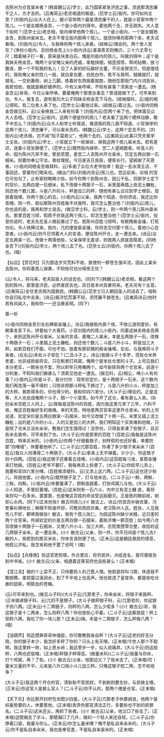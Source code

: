 <!-- { "loadSidebar": true } -->
去陈州为仓官粜米者？(韩直魏公云)学士，此乃国家紧急济民之事，须选那清忠廉干之人，方才去的。(吕夷简云)老丞相道的极是。(范学士云)衙内，你可如何主意？(刘衙内云)众大人在上。据小官举两个最是清忠廉干的人，就是小官家中两个孩儿。一个是女婿杨金吾，一个是小衙内刘得中。着他两个去，并无疏失。大人意下如何？(范学士云)老丞相，衙内保举他两个孩儿，一个是小衙内，一个是女婿杨金吾，到陈州粜米去。老夫不曾见衙内那两个孩儿，就烦你唤将那两个来，老夫试看咱。(刘衙内云)令人，与我唤将两个孩儿来者。(祗候云)理会的。两个舍人安在？(净扮小衙内、丑扮杨金吾上)(小衙内诗云)湛湛青天则俺识，三十六丈零七尺；踏着梯子打一看，原来是块青白石。俺是刘衙内的孩儿，叫做刘得中；这个是我妹夫杨金吾。俺两个全仗俺父亲的虎威，拿粗挟细，揣歪捏怪，帮闲钻懒，放刁撒泼，那一个不知我的名儿！见了人家的好玩器好古董，不论金银宝贝，但是值钱的，我和俺父亲的性儿一般，就白拿白要，白抢白夺。若不与我呵，就踢就打，就撏毛，一交别番倒，剁上几脚。拣着好东西揣着就跑，随他在那衙门内兴词告状。我若怕他，我就是癞虾蟆养的。今有父亲呼唤，不知有甚事？须索走一遭去。(杨金吾云)哥哥，今日父亲呼唤，要着俺两个那里办事去？管请就做下了。可早来到也。令人，报复去，道有我刘大公子同妹夫杨金吾下马也。(祗候报科，云)报的相公得知，有二位舍人来了也。(范学士云)着他过来。(祗候云)着过去。(小衙内同杨金吾做见科，云)父亲唤我二人来有何事？(刘衙内云)您两个来了也，把体面见众大人去咱。(范学士云)衙内，这两个便是你的孩儿？老夫看了这两个模样动静，敢不中去么？(刘衙内云)众大人和学士听我说，难道我的孩儿我不知道。小官保举的这两个孩儿，清忠廉干，可以粜米去的。(韩魏公云)学士，这两个定去不的。(刘衙内云)老丞相，岂不闻"知子莫若父"，他两个去的。(吕夷简云)此事只凭天章学士主张。(刘衙内云)学士，小官就立下一纸保状，保我这两个孩儿粜米去。若有差迟，连着小官坐罪便了。(范学士云)既然衙内保举，您二人望阙跪者。听圣人的命，因为陈州亢旱不收，黎民苦楚，差您二人去陈州开仓粜米，饮定五两白银一石细米。则要你奉公守法，束杖理民。今日是吉日良辰，便索长行。望阙谢了天恩者。(小衙内同杨金吾做拜科，云)多谢了众位大老爷抬举！我这一去冰清玉洁，干事回还，管着你们喝采也。(做出门科)(刘衙内背云)孩儿也，您近前来。论咱
的官位可也勾了，止有家财略略少些。如今你两个到陈州去，因公干私，将那学士定下的官价，五两白银一石细米，私下改做十两银子一石，米里面再插上些泥土糠秕，则还他个数儿罢。斗是八升的斗，秤是加三的秤，随他有甚么议论到学士根前，现放着我哩。你两个放心的去。(小衙内云)父亲，我两个知道，你何须说，我还比你乖哩。则一件，假似那陈州百姓每不伏我呵，我可怎么整治他？(刘衙内云)孩儿，你也说的是，我再和学士说去。(做见学士科，云)学士，则一件两个孩儿陈州粜米去。那里百姓刁顽，假若不伏我这两个孩儿，却怎生整治他？(范学士云)衙内，投至你说时，老夫先在圣人根前奏过了也。若陈州百姓刁顽呵，有敕赐紫金锤，打死勿论。令人快捧过来。衙内，兀的便是紫金锤，你将去交付那个孩儿，着他小心在意者。(小衙内云)则今日领着大人的言语，便往陈州开仓，走一遭去来。(诗云)议定五两粜一石，改做十两落他些，父亲保举无差谬，则我两人原是恶赃皮。(同杨金吾下)(刘衙内云)学士，两个孩儿去了也。(范学士云)刘衙内，你两个孩儿去了也。(唱)

【仙吕】【赏花时】只为那连岁灾荒料不收，致使的一郡苍生强半流，因此上粜米去陈州。你将着孩儿保奏，不知他可也分得帝王忧？

(云)令人，将马来，老夫回圣人的话去也。(同刘下)(韩魏公云)老丞相，看这两个到的陈州，那里是济民，必然害民去也。异日若本州具奏将来。老夫另有个主意。(吕夷简云)全仗老丞相为国救民。(韩魏公云)范学士已入朝回圣人的话去了，咱和你且归私宅中去来。(诗云)赈济饥荒事不轻，须凭廉干救苍生。(吕夷简诗云)他时若有风闻入，我和你一一还当奏圣明。(同下)

第一折

(小衙内同杨金吾引左右捧紫金锤上，诗云)我做衙内真个俏，不依公道则爱钞，有朝事发丢下头，拼着帖个大膏药。小官刘衙内的孩儿小衙内，同着这妹夫杨金吾两个，来到这陈州开仓粜米。父亲的言语，着俺二人粜米，本是五两银子一石，改做十两银子一石；斗里插上泥土糠秕，则还他个数儿；斗是八升小斗，秤是加三大秤。如若百姓们不服，可也不怕，放着有那钦赐的紫金锤哩。左右，与我唤将斗子来者。(左右云)本处斗子安在？(二丑斗子上，诗云)我做斗子十多罗，觅些仓米养老婆，也非成担偷将去，只在斛里打鸡窝，俺两个是本处仓里的斗子。上司见我们本分老实，一颗米也不爱，所以积年只用俺两个。如今新除将两个仓官来。说道十分利害，不知叫我们做甚么？须索见他走一遭去。(做见科，云)相公，唤小人有何事？(小衙内云)你是斗子，我分付你：现有钦定价，是十两银子一石米，这个数内我们再克落一毫不得的；只除非把那斗秤私下换过了，斗是八升的小斗，秤是加三的大秤。我若得多的，你也得少的，我和你四六家分。(大斗子云)理会的。正是这等，大人也总成俺两个斗子，图一个小富贵。如今开了这仓，看有甚么人来。(杂扮籴米百姓三人同上，云)我每是这陈州的百姓，因为我这里亢旱了三年，六料不收，俺这百姓每好生的艰难。幸的天恩，特地差两员官来这里开仓卖米。听的上司说道，钦定米价是五两白银粜一石细米，如今又改做了十两一石，米里又插上泥土糠秕；出的是八升的小斗，入的又是加三的大秤。我们明知这个买卖难和他做，只是除了仓米又没处籴米，教我们怎生饿得过！没奈何，只得各家凑了些银子，且买些米去救命。可早来到了也。(大斗子云)你是那里的百姓？(百姓云)我每是这陈州百姓，特来买米的。(小衙内云)你两个仔细看银子，别样假的也还好看，单要防那"四堵墙"，休要着他哄了。(二斗子云)兀那百姓，你凑了多少银子来籴米？(百姓云)我众人则凑得二十两银子。(大斗子云)拿来上天平弹着。少少少，你这银子则十四两。(百姓云)我这银子还重着五钱哩。(小衙内云)这百姓每刁泼，拿那金锤来打他娘。(百姓云)老爷不要打，我每再添上些便了。(大斗子云)你趁早儿添上，我要和官四六家分哩。(百姓做添银科，云)又添上这六两。(二斗子云)这也还少些儿，将就他罢。(小衙内云)既然银子足了，打与他米去。(二斗子云)一斛，两斛，三斛，四斛。(小衙内云)休要量满了，把斛放趄着，打些鸡窝儿与他。(大斗子云)小人知道，手里赶着哩。(百姓云)这米则有一石六斗，内中又有泥土糠
皮，舂将来则勾一石多米。罢罢罢，也是俺这百姓的命该受这般磨灭。正是医的眼前疮，剜却心头肉。(同下)(正末扮张忄敝古同孩儿小忄敝古上，诗云)穷民百补破衣裳，污吏春衫拂地长；稼穑不知谁坏却，可教风雨损农桑。老汉陈州人氏，姓张，人见我性儿不好，都唤我做张忄敝古。我有个孩儿张仁。为因这陈州缺少米粮，近日差的两个仓官来。传闻钦定的价是五两白银一石细米，着账济俺一郡百姓；如今两八仓官改做十两银子一石细米，又使八升小斗，加三大秤。庄院里攒零合整，收拾的这几两银子籴米，走一遭去来。(小忄敝古云)父亲，则一件，你平日间是个性儿古忄敝的人，倘若到的那买米处，你休言语则便了也。(正末云)这是朝廷救民的德意，他假公济私，我怎肯和他干罢了也呵！(唱)

【仙吕】【点绛唇】则这官吏知情，外合里应，将穷民并。点纸连名，我可便直告到中书省。(小忄敝古云)父亲，咱遇着这等官府也说些甚么！(正末唱)

【混江龙】做的个上梁不正，只待要损人利己惹人憎。他若是将叫刁蹬，休道我不敢掀腾。柔软莫过溪涧水，到了不平地上也高声。他也故违了皇宣命，都是些吃仓廒的鼠耗，咂脓血的苍蝇。

(云)可早来到也。(做见斗子科)(大斗子云)兀那老子，你来籴米，将银子来我秤。(正末做递银子科，云)兀的不是银子。(大斗子做秤银子科，云)兀那老的，你这银子则八两。(正末云)十二两银子，则秤的八两，怎么少偌多？(小忄敝古云)哥，我这银子是十二两来，怎么则秤八两？你也放些心平着。(二斗子云)这厮放屁！秤上现秤八两，我吃了你一块儿那？(正末云)嗨，本是十二两银子，怎么秤做八两？(唱)

【油葫芦】则这攒典哥哥休强挺，你可敢教我亲自秤？(大斗子云)这老的好无分晓，你的银子本少，我怎好多秤了你的？只头上有天哩。(正末唱)今世人那个不聪明，我这里转一转，如上思乡岭；我这里步一步，似入琉璃井。(大斗子云)则这般秤，八两也还低哩。(正末唱)秤银子秤得高，(做量米科)(二斗子云)我量与你米，打个鸡窝，再？了些。(小忄敝古云)父亲，他那边又？了些米去了。(正末唱)哎！量米又量的不平。元来是八升口叚小斗儿加三秤。只俺这银子短二两，怎不和他争？

(大斗子云)我这两个开仓的官，清耿耿不受民财，干剥剥则要生钞，与民做主哩。(正末云)你这官人是甚么官人？(二斗子云)你不认的，那两个便是仓官。(正末唱)

【天下乐】你比那开封府包龙图少四星。(大斗子云)兀那老子休要胡说，他两个是权豪势要的人，休要惹他。(正末唱)卖弄你那官清法正行，多要些也不到的担罪名。(二斗子云)这米还尖，再抓了些者。(小忄敝古云)父亲，他又□了些去了。(正末唱)这壁厢去了半斗，那壁厢□了几升，做的一个轻人来还自轻。(二斗子云)你挣着口袋，我量与你么。(正末云)你怎么量米哩？俺不是私自来籴米的。(大斗子云)你不是私自来籴米，我也是奉官差，不是私自来粜米的。(正末唱)

